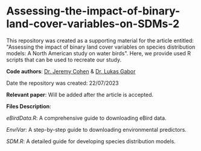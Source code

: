 # Assessing-the-impact-of-binary-land-cover-variables-on-SDMs-2
This repository was created as a supporting material for the article entitled: "Assessing the impact of binary land cover variables on species distribution models: A North American study on water birds". Here, we provide used R scripts that can be used to recreate our study.

**Code authors**: [Dr. Jeremy Cohen](https://scholar.google.cz/citations?user=sq-uvqAAAAAJ&hl=cs&oi=sra) & [Dr. Lukas Gabor](https://scholar.google.cz/citations?user=pLQXY5wAAAAJ&hl=cs)

Date the repository was created: 22/07/2023

**Relevant paper**: Will be added after the article is accepted.

**Files Description**:

*eBirdData.R*: A comprehensive guide to downloading eBird data.

*EnviVar*: A step-by-step guide to downloading environmental predictors.

*SDM.R*: A detailed guide for developing species distribution models.

